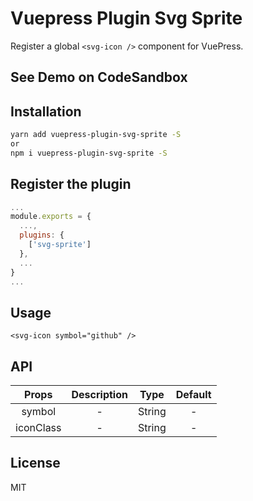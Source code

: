 # Vuepress Plugin Svg Sprite

Register a global `<svg-icon />` component for VuePress.

## See Demo on CodeSandbox

## Installation

```bash
yarn add vuepress-plugin-svg-sprite -S
or
npm i vuepress-plugin-svg-sprite -S
```

## Register the plugin

```js
...
module.exports = {
  ...,
  plugins: {
    ['svg-sprite']
  },
  ...
}
...
```

## Usage

```vue
<svg-icon symbol="github" />
```

## API

| Props | Description | Type | Default |
| :---: | :---------: | :--: | :-----: |
| symbol | - | String | - |
| iconClass | - | String | - |

## License

MIT
